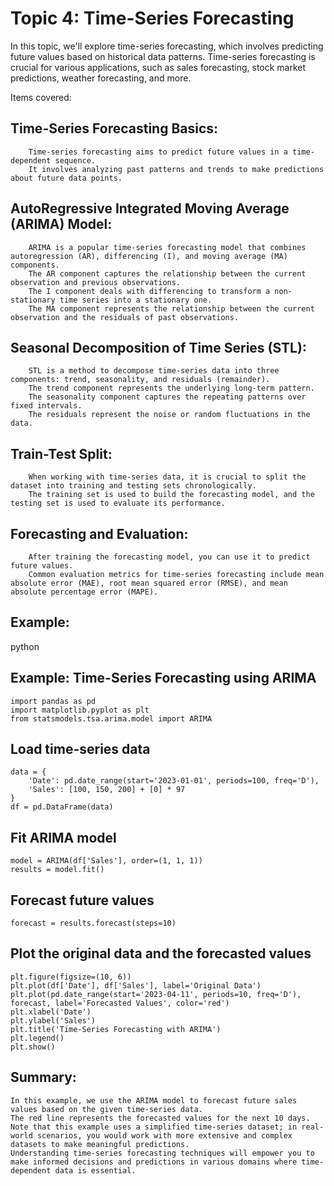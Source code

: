 # Topic 4: Time-Series Forecasting

In this topic, we'll explore time-series forecasting, which involves predicting future values based on historical data patterns. Time-series forecasting is crucial for various applications, such as sales forecasting, stock market predictions, weather forecasting, and more.

Items covered:

   ## Time-Series Forecasting Basics:
        Time-series forecasting aims to predict future values in a time-dependent sequence.
        It involves analyzing past patterns and trends to make predictions about future data points.

  ## AutoRegressive Integrated Moving Average (ARIMA) Model:
        ARIMA is a popular time-series forecasting model that combines autoregression (AR), differencing (I), and moving average (MA) components.
        The AR component captures the relationship between the current observation and previous observations.
        The I component deals with differencing to transform a non-stationary time series into a stationary one.
        The MA component represents the relationship between the current observation and the residuals of past observations.

  ## Seasonal Decomposition of Time Series (STL):
        STL is a method to decompose time-series data into three components: trend, seasonality, and residuals (remainder).
        The trend component represents the underlying long-term pattern.
        The seasonality component captures the repeating patterns over fixed intervals.
        The residuals represent the noise or random fluctuations in the data.

  ## Train-Test Split:
        When working with time-series data, it is crucial to split the dataset into training and testing sets chronologically.
        The training set is used to build the forecasting model, and the testing set is used to evaluate its performance.

 ## Forecasting and Evaluation:
        After training the forecasting model, you can use it to predict future values.
        Common evaluation metrics for time-series forecasting include mean absolute error (MAE), root mean squared error (RMSE), and mean absolute percentage error (MAPE).

## Example:

  python

  ## Example: Time-Series Forecasting using ARIMA

    import pandas as pd
    import matplotlib.pyplot as plt
    from statsmodels.tsa.arima.model import ARIMA
    
   ## Load time-series data
    data = {
        'Date': pd.date_range(start='2023-01-01', periods=100, freq='D'),
        'Sales': [100, 150, 200] + [0] * 97
    }
    df = pd.DataFrame(data)
    
  ## Fit ARIMA model
    model = ARIMA(df['Sales'], order=(1, 1, 1))
    results = model.fit()
    
  ## Forecast future values
    forecast = results.forecast(steps=10)
    
  ## Plot the original data and the forecasted values
    plt.figure(figsize=(10, 6))
    plt.plot(df['Date'], df['Sales'], label='Original Data')
    plt.plot(pd.date_range(start='2023-04-11', periods=10, freq='D'), forecast, label='Forecasted Values', color='red')
    plt.xlabel('Date')
    plt.ylabel('Sales')
    plt.title('Time-Series Forecasting with ARIMA')
    plt.legend()
    plt.show()

## Summary:
    In this example, we use the ARIMA model to forecast future sales values based on the given time-series data.
    The red line represents the forecasted values for the next 10 days.
    Note that this example uses a simplified time-series dataset; in real-world scenarios, you would work with more extensive and complex datasets to make meaningful predictions.
    Understanding time-series forecasting techniques will empower you to make informed decisions and predictions in various domains where time-dependent data is essential.
